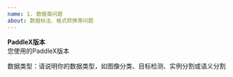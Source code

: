 ```yaml
---
name: 1. 数据类问题
about: 数据标注、格式转换等问题
---
```


**PaddleX版本**  
您使用的PaddleX版本

数据类型：请说明你的数据类型，如图像分类、目标检测、实例分割或语义分割
